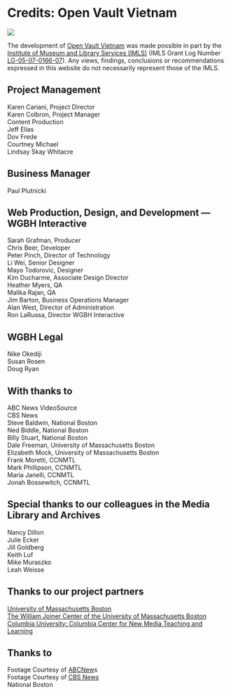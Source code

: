 # Credits: Open Vault Vietnam

[![](https://s3.amazonaws.com/openvault.wgbh.org/logos/IMLS.jpg)](http://www.imls.gov)  
  
The development of [Open Vault Vietnam](/collections/vietnam-the-vietnam-collection) was 
made possible in part by the [Institute of Museum and Library Services (IMLS)](http://www.imls.gov) (IMLS Grant Log Number [LG-05-07-0166-07](https://www.imls.gov/grants/awarded/lg-05-07-0166-07)). Any views, 
findings, conclusions or recommendations expressed in this website do not 
necessarily represent those of the IMLS.

## Project Management
Karen Cariani, Project Director<br/>
Karen Colbron, Project Manager<br/>
Content Production<br/>
Jeff Elias<br/>
Dov Frede<br/>
Courtney Michael<br/>
Lindsay Skay Whitacre<br/>

## Business Manager
Paul Plutnicki<br/>

## Web Production, Design, and Development &mdash; WGBH Interactive
Sarah Grafman, Producer<br/>
Chris Beer, Developer<br/>
Peter Pinch, Director of Technology<br/>
Li Wei, Senior Designer<br/>
Mayo Todorovic, Designer<br/>
Kim Ducharme, Associate Design Director<br/>
Heather Myers, QA<br/>
Malika Rajan, QA<br/>
Jim Barton, Business Operations Manager<br/>
Alan West, Director of Administration<br/>
Ron LaRussa, Director WGBH Interactive<br/>

## WGBH Legal
Nike Okediji<br/>
Susan Rosen<br/>
Doug Ryan<br/>

## With thanks to
ABC News VideoSource<br/>
CBS News<br/>
Steve Baldwin, National Boston<br/>
Ned Biddle, National Boston<br/>
Billy Stuart, National Boston<br/>
Dale Freeman, University of Massachusetts Boston<br/>
Elizabeth Mock, University of Massachusetts Boston<br/>
Frank Moretti, CCNMTL<br/>
Mark Phillipson, CCNMTL<br/>
Maria Janelli, CCNMTL<br/>
Jonah Bossewitch, CCNMTL<br/>

## Special thanks to our colleagues in the Media Library and Archives
Nancy Dillon<br/>
Julie Ecker<br/>
Jill Goldberg<br/>
Keith Luf<br/>
Mike Muraszko<br/>
Leah Weisse<br/>
  
## Thanks to our project partners

[University of Massachusetts Boston](http://www.umb.edu/)<br/>
[The William Joiner Center of the University of Massachusetts Boston](https://www.umb.edu/joinerinstitute)<br/>
[Columbia University: Columbia Center for New Media Teaching and Learning](http://ctl.columbia.edu/)

## Thanks to

Footage Courtesy of [ABCNew](http://www.abcnewsvsource.com/)s<br/>
Footage Courtesy of [CBS News](http://www.cbsnews.com/)<br/>
National Boston
  
